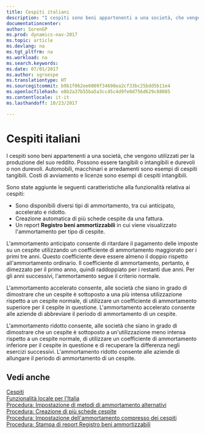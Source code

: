```yaml
---
title: Cespiti italiani
description: "I cespiti sono beni appartenenti a una società, che vengono utilizzati per la produzione del suo reddito."
documentationcenter: 
author: SorenGP
ms.prod: dynamics-nav-2017
ms.topic: article
ms.devlang: na
ms.tgt_pltfrm: na
ms.workload: na
ms.search.keywords: 
ms.date: 07/01/2017
ms.author: sgroespe
ms.translationtype: HT
ms.sourcegitcommit: b9b1f062ee6009f34698ea2cf33bc25bdd5b11e4
ms.openlocfilehash: e8b2a37b55ba5a3cc45c4d9fe0d756d629c88085
ms.contentlocale: it-it
ms.lasthandoff: 10/23/2017

---
```

# <a name="italian-fixed-assets"></a>Cespiti italiani
I cespiti sono beni appartenenti a una società, che vengono utilizzati per la produzione del suo reddito. Possono essere tangibili o intangibili e durevoli o non durevoli. Automobili, macchinari e arredamenti sono esempi di cespiti tangibili. Costi di avviamento e licenze sono esempi di cespiti intangibili.  

Sono state aggiunte le seguenti caratteristiche alla funzionalità relativa ai cespiti:  

- Sono disponibili diversi tipi di ammortamento, tra cui anticipato, accelerato e ridotto.  
- Creazione automatica di più schede cespite da una fattura.  
- Un report **Registro beni ammortizzabili** in cui viene visualizzato l'ammortamento per tipo di cespite.  

L'ammortamento anticipato consente di ritardare il pagamento delle imposte su un cespite utilizzando un coefficiente di ammortamento maggiorato per i primi tre anni. Questo coefficiente deve essere almeno il doppio rispetto all'ammortamento ordinario. Il coefficiente di ammortamento, pertanto, è dimezzato per il primo anno, quindi raddoppiato per i restanti due anni. Per gli anni successivi, l'ammortamento segue il criterio normale.  

L'ammortamento accelerato consente, alle società che siano in grado di dimostrare che un cespite è sottoposto a una più intensa utilizzazione rispetto a un cespite normale, di utilizzare un coefficiente di ammortamento superiore per il cespite in questione. L'ammortamento accelerato consente alle aziende di abbreviare il periodo di ammortamento di un cespite.  

L'ammortamento ridotto consente, alle società che siano in grado di dimostrare che un cespite è sottoposto a un'utilizzazione meno intensa rispetto a un cespite normale, di utilizzare un coefficiente di ammortamento inferiore per il cespite in questione e di recuperare la differenza negli esercizi successivi. L'ammortamento ridotto consente alle aziende di allungare il periodo di ammortamento di un cespite.  

## <a name="see-also"></a>Vedi anche  
 [Cespiti](../../fa-manage.md)     
 [Funzionalità locale per l'Italia](italy-local-functionality.md)   
 [Procedura: Impostazione di metodi di ammortamento alternativi](how-to-set-up-alternate-depreciation-methods.md)   
 [Procedura: Creazione di più schede cespite](how-to-create-multiple-fixed-asset-cards.md)   
 [Procedura: Impostazione dell'ammortamento compresso dei cespiti](how-to-set-up-compressed-depreciation-of-fixed-assets.md)   
 [Procedura: Stampa di report Registro beni ammortizzabili](how-to-print-depreciation-book-reports.md)

